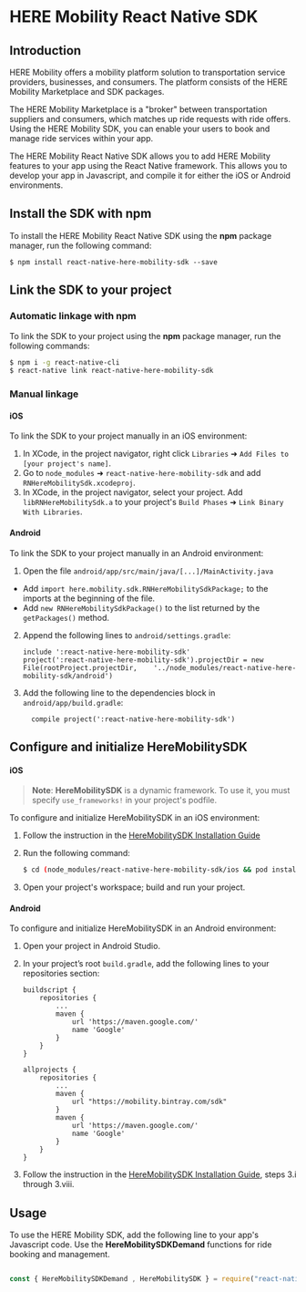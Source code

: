 # HERE Mobility React Native SDK

## Introduction ##

HERE Mobility offers a mobility platform solution to transportation service providers, businesses, and consumers. The platform consists of the HERE Mobility Marketplace and SDK packages.

The HERE Mobility Marketplace is a "broker" between transportation suppliers and consumers, which matches up ride requests with ride offers. Using the HERE Mobility SDK, you can enable your users to book and manage ride services within your app.

The HERE Mobility React Native SDK allows you to add HERE Mobility features to your app using the React Native framework. This allows you to develop your app in Javascript, and compile it for either the iOS or Android environments.

## Install the SDK with npm

To install the HERE Mobility React Native SDK using the **npm** package manager, run the following command:

`$ npm install react-native-here-mobility-sdk --save`


## Link the SDK to your project

### Automatic linkage with npm

To link the SDK to your project using the **npm** package manager, run the following commands:

```bash
$ npm i -g react-native-cli
$ react-native link react-native-here-mobility-sdk
```

### Manual linkage

#### iOS

To link the SDK to your project manually in an iOS environment:

1. In XCode, in the project navigator, right click `Libraries` ➜ `Add Files to [your project's name]`.
2. Go to `node_modules` ➜ `react-native-here-mobility-sdk` and add `RNHereMobilitySdk.xcodeproj`.
3. In XCode, in the project navigator, select your project. Add `libRNHereMobilitySdk.a` to your project's `Build Phases` ➜ `Link Binary With Libraries`.

#### Android

To link the SDK to your project manually in an Android environment:

1. Open the file `android/app/src/main/java/[...]/MainActivity.java`
  - Add `import here.mobility.sdk.RNHereMobilitySdkPackage;` to the imports at the beginning of the file.
  - Add `new RNHereMobilitySdkPackage()` to the list returned by the `getPackages()` method.
2. Append the following lines to `android/settings.gradle`:
  	```
  	include ':react-native-here-mobility-sdk'
  	project(':react-native-here-mobility-sdk').projectDir = new File(rootProject.projectDir, 	'../node_modules/react-native-here-mobility-sdk/android')
  	```
3. Add the following line to the dependencies block in `android/app/build.gradle`:
  	```
      compile project(':react-native-here-mobility-sdk')
  	```

## Configure and initialize HereMobilitySDK

#### iOS

>**Note**: **HereMobilitySDK** is a dynamic framework. To use it, you must specify ```use_frameworks!``` in your project's podfile.

To configure and initialize HereMobilitySDK in an iOS environment: 

1. Follow the instruction in the [HereMobilitySDK Installation Guide](https://github.com/HereMobilityDevelopers/Here-Mobility-SDK-iOS#2-pre-requisites)

2. Run the following command:

    ```bash
    $ cd (node_modules/react-native-here-mobility-sdk/ios && pod install)
    ```
3. Open your project's workspace; build and run your project.

#### Android 

To configure and initialize HereMobilitySDK in an Android environment: 

1. Open your project in Android Studio.

2. In your project’s root ```build.gradle```, add the following lines to your repositories section:

	```
	buildscript {
	    repositories {
			...
	 		maven {
	        	url 'https://maven.google.com/'
	            name 'Google'
	        }
		}
	}
	
	allprojects {
	    repositories {
			...
			maven {
				url "https://mobility.bintray.com/sdk"
			} 
	        maven {
	            url 'https://maven.google.com/'
	            name 'Google'
	        }
		}
	}
	```
3. Follow the instruction in the [HereMobilitySDK Installation Guide](https://github.com/HereMobilityDevelopers/HERE-Mobility-SDK-Android#prereqs), steps 3.i through 3.viii.

## Usage

To use the HERE Mobility SDK, add the following line to your app's Javascript code. Use the **HereMobilitySDKDemand** functions for ride booking and management.

```javascript

const { HereMobilitySDKDemand , HereMobilitySDK } = require("react-native-here-mobility-sdk");

```
  
